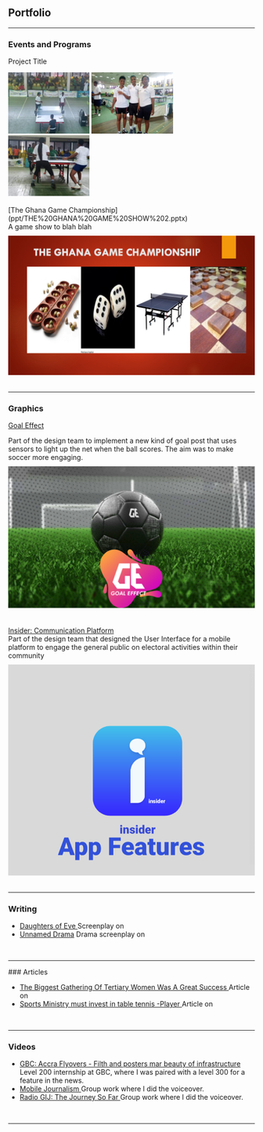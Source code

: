 ## Portfolio

---

### Events and Programs 

<a>Project Title</a>
<div>
  <a href="images/PHOTO-2019-10-10-15-05-47 1.jpg?raw=true" target="_blank"><img src="images/PHOTO-2019-10-10-15-05-47 1.jpg?raw=true" style="max-width: 33%;"/></a>
  <a href="images/PHOTO-2019-10-10-15-05-47 1.jpg?raw=true" target="_blank"><img src="images/PHOTO-2019-10-10-15-05-47.jpg?raw=true" style="max-width: 33%;"/></a>
  <a href="images/PHOTO-2019-10-10-15-05-47 1.jpg?raw=true" target="_blank"><img src="images/PHOTO-2019-10-10-15-05-48.jpg?raw=true" style="max-width: 33%;"/></a>
</div>

<br>
[The Ghana Game Championship](ppt/THE%20GHANA%20GAME%20SHOW%202.pptx)
<div>A game show to blah blah</div>
<div style="margin-top: 10px;"><a href="ppt/THE%20GHANA%20GAME%20SHOW%202.pptx" target="_blank"><img src="images/Game%20Show.png?raw=true"/></a></div>
<br>
<hr>

### Graphics

<a href="pdf/Goal%20Effect.pdf" target="_blank">Goal Effect</a>
<div>Part of the design team to implement a new kind of goal post that uses sensors to light up the net when the ball scores. The aim was to make soccer more engaging.</div>
<div style="margin-top: 10px;"><a href="pdf/Goal%20Effect.pdf" target="_blank"><img src="images/Goal%20Effect.png?raw=true"/></a></div>
<br><br>
<a href="pdf/insider.pdf" target="_blank">Insider: Communication Platform</a>
<div>Part of the design team that designed the User Interface for a mobile platform to engage the general public on electoral activities within their community</div>
<div style="margin-top: 10px;"><a href="pdf/insider.pdf" target="_blank"><img src="images/Insider%20App.png?raw=true"/></a></div>

<br>
<hr>

### Writing
<ul> <li> <div> <a href="pdf/Daughters%20of%20Eve.pdf" target="_blank"> Daughters of Eve </a>
  Screenplay on </div> </li>
  <li> <div> <a href="pdf/Drama.pdf" target="_blank"> Unnamed Drama</a>
Drama screenplay on </div></li></ul>
<br>
<hr>
### Articles
<ul>
  <li>
    <div>
      <a href="https://www.modernghana.com/news/839310/the-biggest-gathering-of-tertiary-women-was-a-great-success.html" target="_blank"> The Biggest Gathering Of Tertiary Women Was A Great Success </a>
      Article on  
    </div>
  </li>
 
  <li>
    <div>
      <a href="https://www.primenewsghana.com/sports/sports-ministry-must-invest-in-table-tennis-player.html" target="_blank"> Sports Ministry must invest in table tennis -Player </a>
      Article on 
    </div>
  </li>
</ul>

 <br>
<hr>

### Videos
<ul>
  <li>
    <div>
      <a href="https://drive.google.com/file/d/14iH8t-rJywYQt8Q59acWNijVFAXypIVu/view?usp=drivesdk" target="_blank"> GBC: Accra Flyovers - Filth and posters mar beauty of infrastructure </a>
      Level 200 internship at GBC, where I was paired with a level 300 for a feature in the news.
    </div>
  </li>
 
  <li>
    <div>
      <a href="https://drive.google.com/file/d/1h155pndiBmZ5FZRb-s0Y0hNJqoOcjsIM/view?usp=drivesdk" target="_blank"> Mobile Journalism </a>
      Group work where I did the voiceover. 
    </div>
  </li>
  
   <li>
    <div>
      <a href="https://drive.google.com/file/d/1VcvhOuldL6hcojf-QyLFBBNFOqSzftlV/view?usp=drivesdk" target="_blank"> Radio GIJ: The Journey So Far </a>
      Group work where I did the voiceover. 
    </div>
  </li>
</ul>

<br>
<hr>
<!-- <p style="font-size:11px">Page template forked from <a href="https://github.com/evanca/quick-portfolio">evanca</a></p> -->
<!-- Remove above link if you don't want to attibute -->
